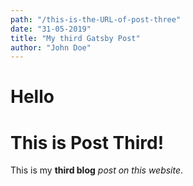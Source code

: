 ```yaml
---
path: "/this-is-the-URL-of-post-three"
date: "31-05-2019"
title: "My third Gatsby Post"
author: "John Doe"
---
```


# Hello

# This is Post Third!

This is my **third blog** _post on this website_.
